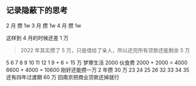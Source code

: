 ## 记录隐蔽下的思考

2 月 攒 1w
3 月 攒 1w
4 月 攒 1w

这样到 4 月的时候还差 1 万

> 2022 年其实攒了 5 万，只是借给了亲人，所以还完所有贷款还能剩余 5 万

5 6 7 8 9 10 11 12 1
9 + 6 = 15 万
梦寒生活 2000 伙食费
2000 + 2000 = 4000
6600 + 4000 = 10600
刚好还能攒一万
2 年攒 30 万
23 24 25 26
32 33 34 35
还有四年过渡期
60 万
回南京把商业贷款还掉就行

